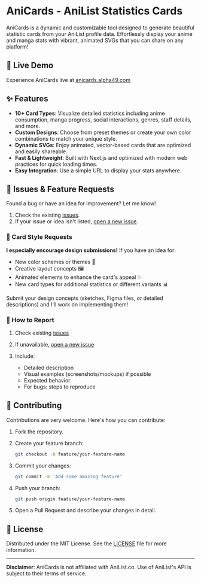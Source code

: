 # AniCards - AniList Statistics Cards

AniCards is a dynamic and customizable tool designed to generate beautiful statistic cards from your AniList profile data. Effortlessly display your anime and manga stats with vibrant, animated SVGs that you can share on any platform!

## 🚀 Live Demo

Experience AniCards live at [anicards.alpha49.com](https://anicards.alpha49.com)

## ✨ Features

- **10+ Card Types**: Visualize detailed statistics including anime consumption, manga progress, social interactions, genres, staff details, and more.
- **Custom Designs**: Choose from preset themes or create your own color combinations to match your unique style.
- **Dynamic SVGs**: Enjoy animated, vector-based cards that are optimized and easily shareable.
- **Fast & Lightweight**: Built with Next.js and optimized with modern web practices for quick loading times.
- **Easy Integration**: Use a simple URL to display your stats anywhere.

## 🐛 Issues & Feature Requests

Found a bug or have an idea for improvement? Let me know!

1. Check the existing [issues](https://github.com/RLAlpha49/AniCards/issues).
2. If your issue or idea isn't listed, [open a new issue](https://github.com/RLAlpha49/AniCards/issues/new).

### 🎨 Card Style Requests

**I especially encourage design submissions!** If you have an idea for:

- New color schemes or themes 🎨
- Creative layout concepts 🖼️
- Animated elements to enhance the card's appeal ✨
- New card types for additional statistics or different variants 📊

Submit your design concepts (sketches, Figma files, or detailed descriptions) and I'll work on implementing them!

### 📝 How to Report

1. Check existing [issues](https://github.com/RLAlpha49/AniCards/issues)
2. If unavailable, [open a new issue](https://github.com/RLAlpha49/AniCards/issues/new)
3. Include:

   - Detailed description
   - Visual examples (screenshots/mockups) if possible
   - Expected behavior
   - For bugs: steps to reproduce

## 🤝 Contributing

Contributions are very welcome. Here's how you can contribute:

1. Fork the repository.
2. Create your feature branch:

    ```bash
    git checkout -b feature/your-feature-name
    ```

3. Commit your changes:

    ```bash
    git commit -m 'Add some amazing feature'
    ```

4. Push your branch:

    ```bash
    git push origin feature/your-feature-name
    ```

5. Open a Pull Request and describe your changes in detail.

## 📄 License

Distributed under the MIT License. See the [LICENSE](LICENSE) file for more information.

---

**Disclaimer**: AniCards is not affiliated with AniList.co. Use of AniList's API is subject to their terms of service.
